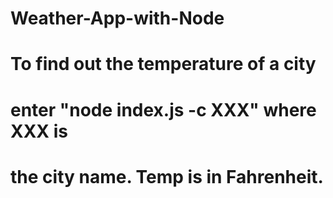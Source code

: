 # Weather-App-with-Node
# To find out the temperature of a city
# enter "node index.js -c XXX" where XXX is
# the city name. Temp is in Fahrenheit.
